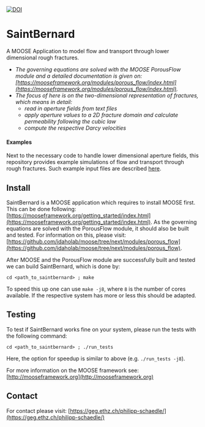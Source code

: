 

[![DOI](https://zenodo.org/badge/DOI/10.5281/zenodo.3763869.svg)](https://doi.org/10.5281/zenodo.3763869)


SaintBernard
=====

A MOOSE Application to model flow and transport through lower dimensional rough fractures.
- *The governing equations are solved with the MOOSE PorousFlow module and a detailed documentation is given on: [https://mooseframework.org/modules/porous_flow/index.html](https://mooseframework.org/modules/porous_flow/index.html).*
- *The focus of here is on the two-dimensional representation of fractures, which means in detail:*
  - *read in aperture fields from text files*
  - *apply aperture values to a 2D fracture domain and calculate permeability following the cubic law*
  - *compute the respective Darcy velocities*

#### Examples
Next to the necessary code to handle lower dimensional aperture fields, this repository provides example simulations of flow and transport through rough fractures.
Such example input files are described [here](examples/README.md).

Install
---
SaintBernard is a MOOSE application which requires to install MOOSE first. This can be done following: [https://mooseframework.org/getting_started/index.html](https://mooseframework.org/getting_started/index.html). As the governing equations are solved with the PorousFlow module, it should also be built and tested. For information on this, please visit: [https://github.com/idaholab/moose/tree/next/modules/porous_flow](https://github.com/idaholab/moose/tree/next/modules/porous_flow).

After MOOSE and the PorousFlow module are successfully built and tested we can build SaintBernard, which is done by:

`cd <path_to_saintbernard> ; make`

To speed this up one can use `make -j8`, where `8` is the number of cores available. If the respective system has more or less this should be adapted.

Testing
---
To test if SaintBernard works fine on your system, please run the tests with the following command:

`cd <path_to_saintbernard> ; ./run_tests`

Here, the option for speedup is similar to above (e.g. `./run_tests -j8`).

For more information on the MOOSE framework see: [http://mooseframework.org](http://mooseframework.org)

Contact
---
For contact please visit: [https://geg.ethz.ch/philipp-schaedle/](https://geg.ethz.ch/philipp-schaedle/)
